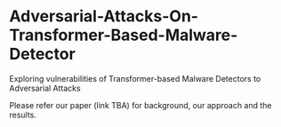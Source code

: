 # Adversarial-Attacks-On-Transformer-Based-Malware-Detector
Exploring vulnerabilities of Transformer-based Malware Detectors to Adversarial Attacks

Please refer our paper (link TBA) for background, our approach and the results.